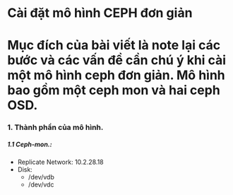 Cài đặt mô hình CEPH đơn giản
===============================
Mục đích của bài viết là note lại các bước và các vấn đề cần chú ý khi cài một mô hình ceph đơn giản.
Mô hình bao gồm một ceph mon và hai ceph OSD.
===
### 1. Thành phần của mô hình.
##### 1.1 **Ceph-mon.**:
- Replicate Network: 10.2.28.18
- Disk:
    - /dev/vdb
    - /dev/vdc

